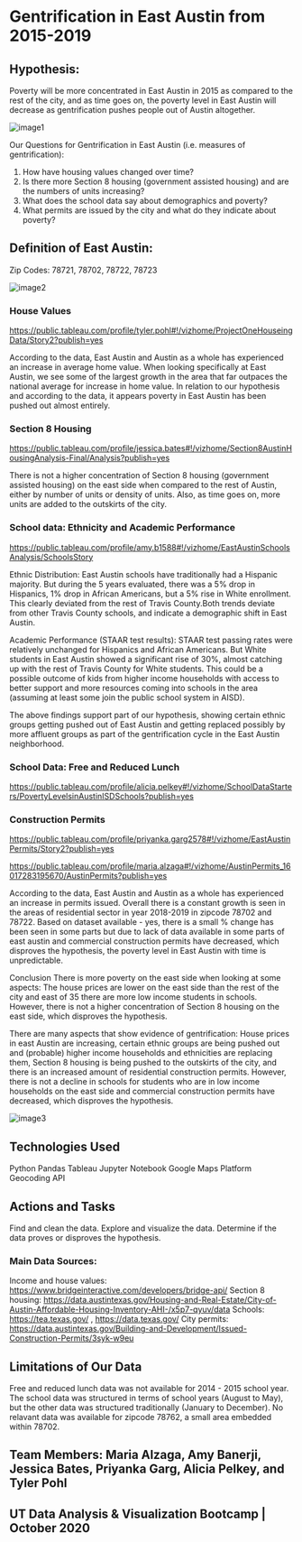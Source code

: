 # Gentrification in East Austin from 2015-2019

## Hypothesis:

Poverty will be more concentrated in East Austin in 2015 as compared to the rest of the city, and as time goes on, the poverty level in East Austin will decrease as gentrification pushes people out of Austin altogether.

![image1](https://github.com/user-attachments/assets/0cc90c50-b29c-4405-a558-34b1fb5020a6)

Our Questions for Gentrification in East Austin (i.e. measures of gentrification):
1. How have housing values changed over time?
2. Is there more Section 8 housing (government assisted housing) and are the numbers of units increasing?
3. What does the school data say about demographics and poverty?
4. What permits are issued by the city and what do they indicate about poverty?

## Definition of East Austin:
Zip Codes: 78721, 78702, 78722, 78723

![image2](https://github.com/user-attachments/assets/656af434-6655-48f9-862d-abe13391482f)


### House Values

https://public.tableau.com/profile/tyler.pohl#!/vizhome/ProjectOneHouseingData/Story2?publish=yes


According to the data, East Austin and Austin as a whole has experienced an increase in average home value. When looking specifically at East Austin, we see some of the largest growth in the area that far outpaces the national average for increase in home value. In relation to our hypothesis and according to the data, it appears poverty in East Austin has been pushed out almost entirely.

### Section 8 Housing
https://public.tableau.com/profile/jessica.bates#!/vizhome/Section8AustinHousingAnalysis-Final/Analysis?publish=yes

There is not a higher concentration of Section 8 housing (government assisted housing) on the east side when compared to the rest of Austin, either by number of units or density of units. Also, as time goes on, more units are added to the outskirts of the city.




### School data: Ethnicity and Academic Performance
https://public.tableau.com/profile/amy.b1588#!/vizhome/EastAustinSchoolsAnalysis/SchoolsStory

Ethnic Distribution:
East Austin schools have traditionally had a Hispanic majority. But during the 5 years evaluated, there was a 5% drop in Hispanics, 1% drop in African Americans, but a 5% rise in White enrollment. This clearly deviated from the rest of Travis County.Both trends deviate from other Travis County schools, and indicate a demographic shift in East Austin.

Academic Performance (STAAR test results):
STAAR test passing rates were relatively unchanged for Hispanics and African Americans. But White students in East Austin showed a significant rise of 30%, almost catching up with the rest of Travis County for White students. This could be a possible outcome of kids from higher income households with access to better support and more resources coming into schools in the area (assuming at least some join the public school system in AISD).

The above findings support part of our hypothesis, showing certain ethnic groups getting pushed out of East Austin and getting replaced possibly by more affluent groups as part of the gentrification cycle in the East Austin neighborhood.


### School Data: Free and Reduced Lunch
https://public.tableau.com/profile/alicia.pelkey#!/vizhome/SchoolDataStarters/PovertyLevelsinAustinISDSchools?publish=yes



### Construction Permits
https://public.tableau.com/profile/priyanka.garg2578#!/vizhome/EastAustinPermits/Story2?publish=yes

https://public.tableau.com/profile/maria.alzaga#!/vizhome/AustinPermits_16017283195670/AustinPermits?publish=yes

According to the data, East Austin and Austin as a whole has experienced an increase in permits issued. Overall there is a constant growth is seen in the areas of residential sector in year 2018-2019 in zipcode 78702 and 78722. Based on dataset available - yes, there is a small % change has been seen in some parts but due to lack of data available in some parts of east austin and commercial construction permits have decreased, which disproves the hypothesis, the poverty level in East Austin with time is unpredictable.



Conclusion
There is more poverty on the east side when looking at some aspects: The house prices are lower on the east side than the rest of the city and east of 35 there are more low income students in schools. However, there is not a higher concentration of Section 8 housing on the east side, which disproves the hypothesis.

There are many aspects that show evidence of gentrification: House prices in east Austin are increasing, certain ethnic groups are being pushed out and (probable) higher income households and ethnicities are replacing them, Section 8 housing is being pushed to the outskirts of the city, and there is an increased amount of residential construction permits. However, there is not a decline in schools for students who are in low income households on the east side and commercial construction permits have decreased, which disproves the hypothesis.

![image3](https://github.com/user-attachments/assets/01841368-2874-4da7-b956-82a7479fbe79)

## Technologies Used
Python
Pandas
Tableau
Jupyter Notebook
Google Maps Platform Geocoding API



## Actions and Tasks
Find and clean the data.
Explore and visualize the data.
Determine if the data proves or disproves the hypothesis.




### Main Data Sources:
Income and house values: https://www.bridgeinteractive.com/developers/bridge-api/
Section 8 housing: https://data.austintexas.gov/Housing-and-Real-Estate/City-of-Austin-Affordable-Housing-Inventory-AHI-/x5p7-qyuv/data
Schools: https://tea.texas.gov/ , https://data.texas.gov/
City permits: https://data.austintexas.gov/Building-and-Development/Issued-Construction-Permits/3syk-w9eu




## Limitations of Our Data
Free and reduced lunch data was not available for 2014 - 2015 school year.
The school data was structured in terms of school years (August to May), but the other data was structured traditionally (January to December).
No relavant data was available for zipcode 78762, a small area embedded within 78702.

## Team Members: Maria Alzaga, Amy Banerji, Jessica Bates, Priyanka Garg, Alicia Pelkey, and Tyler Pohl
## UT Data Analysis & Visualization Bootcamp | October 2020
